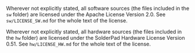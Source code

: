 Wherever not explicitly stated, all software sources (the files included in the
`sw` folder) are licensed under the Apache License Version 2.0.
See `sw/LICENSE_SW.md` for the whole text of the license.

Wherever not explicitly stated, all hardware sources (the files included in the
`hw` folder) are licensed under the SolderPad Hardware License Version 0.51.
See `hw/LICENSE_HW.md` for the whole text of the license.
